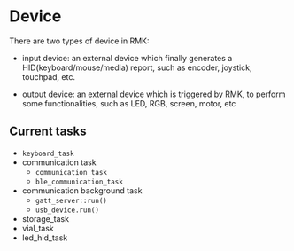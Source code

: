 # Device

There are two types of device in RMK:

- input device: an external device which finally generates a HID(keyboard/mouse/media) report, such as encoder, joystick, touchpad, etc.

- output device: an external device which is triggered by RMK, to perform some functionalities, such as LED, RGB, screen, motor, etc


## Current tasks

- `keyboard_task`
- communication task
  - `communication_task`
  - `ble_communication_task`
- communication background task
  - `gatt_server::run()`
  - `usb_device.run()`
- storage_task
- vial_task
- led_hid_task